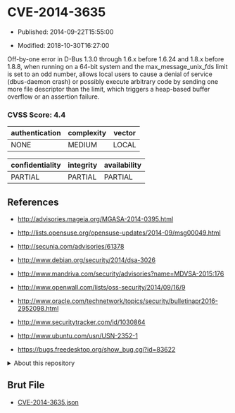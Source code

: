 # CVE-2014-3635

- Published: 2014-09-22T15:55:00

- Modified: 2018-10-30T16:27:00

Off-by-one error in D-Bus 1.3.0 through 1.6.x before 1.6.24 and 1.8.x before 1.8.8, when running on a 64-bit system and the max_message_unix_fds limit is set to an odd number, allows local users to cause a denial of service (dbus-daemon crash) or possibly execute arbitrary code by sending one more file descriptor than the limit, which triggers a heap-based buffer overflow or an assertion failure.

### CVSS Score: **4.4**

| authentication | complexity | vector |
| --- | --- | --- |
| NONE | MEDIUM | LOCAL |

| confidentiality | integrity | availability |
| --- | --- | --- |
| PARTIAL | PARTIAL | PARTIAL |

## References

* http://advisories.mageia.org/MGASA-2014-0395.html

* http://lists.opensuse.org/opensuse-updates/2014-09/msg00049.html

* http://secunia.com/advisories/61378

* http://www.debian.org/security/2014/dsa-3026

* http://www.mandriva.com/security/advisories?name=MDVSA-2015:176

* http://www.openwall.com/lists/oss-security/2014/09/16/9

* http://www.oracle.com/technetwork/topics/security/bulletinapr2016-2952098.html

* http://www.securitytracker.com/id/1030864

* http://www.ubuntu.com/usn/USN-2352-1

* https://bugs.freedesktop.org/show_bug.cgi?id=83622

<details>
<summary>About this repository</summary> 

  This repository is part of the project [Live Hack CVE](https://github.com/Live-Hack-CVE). Main website can be found [www.live-hack.org](https://www.live-hack.org) 
  
  Made by [Sn0wAlice](https://github.com/Sn0wAlice) for the people that care about security and need to have a feed of the latest CVEs. Hope you enjoy it, don't forget to star the repo and follow me on [Twitter](https://twitter.com/Sn0wAlice) and [Github](https://github.com/Sn0wAlice). And that is my [personnal website](https://www.alice-snow.me/)

  - [Home Page](https://github.com/Live-Hack-CVE)
  - [Framework](https://github.com/Live-Hack-CVE/cve-framework)
  - [CVE database](https://github.com/Live-Hack-CVE/full_database)
  - [Changelog](https://github.com/Live-Hack-CVE/Changelog)
</details>

## Brut File

* [CVE-2014-3635.json](https://raw.githubusercontent.com/Live-Hack-CVE/full_database/main/cves/2014/CVE-2014-3635.json)

